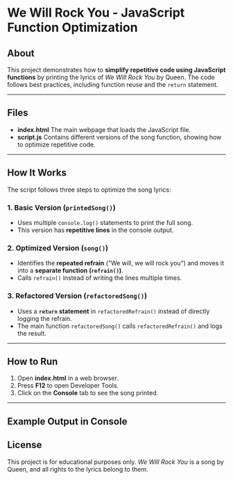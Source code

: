 #  We Will Rock You - JavaScript Function Optimization  

##  About  
This project demonstrates how to **simplify repetitive code using JavaScript functions** by printing the lyrics of *We Will Rock You* by Queen. The code follows best practices, including function reuse and the `return` statement.

---

##  Files  
- **index.html** The main webpage that loads the JavaScript file.  
- **script.js**  Contains different versions of the song function, showing how to optimize repetitive code.  

---

##  How It Works  
The script follows three steps to optimize the song lyrics:

### 1. **Basic Version (`printedSong()`)**  
- Uses multiple `console.log()` statements to print the full song.  
- This version has **repetitive lines** in the console output.  

### 2. **Optimized Version (`song()`)**  
- Identifies the **repeated refrain** ("We will, we will rock you") and moves it into a **separate function (`refrain()`)**.  
- Calls `refrain()` instead of writing the lines multiple times.  

### 3. **Refactored Version (`refactoredSong()`)**  
- Uses a **`return` statement** in `refactoredRefrain()` instead of directly logging the refrain.  
- The main function `refactoredSong()` calls `refactoredRefrain()` and logs the result.  

---

##  How to Run  
1. Open **index.html** in a web browser.  
2. Press **F12** to open Developer Tools.  
3. Click on the **Console** tab to see the song printed.  

---

##  Example Output in Console  


##  License  
This project is for educational purposes only. *We Will Rock You* is a song by Queen, and all rights to the lyrics belong to them.
